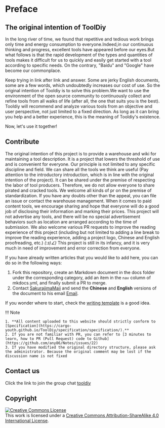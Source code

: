 # Preface

## The original intention of ToolDiy

In the long river of time, we found that repetitive and tedious work brings only time and energy consumption to everyone.Indeed,in our continuous thinking and progress, excellent tools have appeared before our eyes.But what follows is that the rapid development of the types and quantities of tools makes it difficult for us to quickly and easily get started with a tool according to specific needs. On the contrary, "Baidu" and "Google" have become our commonplace.

Keep trying in link after link and answer. Some are jerky English documents, some are a few words, which undoubtedly increases our cost of use. So the original intention of Tooldiy is to solve this problem.We want to use the environment of the open source community to continuously collect and refine tools from all walks of life (after all, the one that suits you is the best). Tooldiy will recommend and analyze various tools from an objective and user perspective, not just limited to a fixed direction. As long as it can bring you help and a better experience, this is the meaning of Tooldiy's existence.

Now, let's use it together!

## Contribute

The original intention of this project is to provide a warehouse and wiki for maintaining a tool description. It is a project that lowers the threshold of use and is convenient for everyone. Our principle is not limited to any specific discipline and field. We can share all the tools we think are useful (Pay attention to the introductory introduction, which is in line with the original intention of the project). It can be shared under the premise of respecting the labor of tool producers. Therefore, we do not allow everyone to share pirated and cracked tools. We welcome all kinds of pr on the premise of standardization. If you have any doubts other than the appeal, you can file an issue or contact the warehouse management. When it comes to paid content tools, we encourage sharing and hope that everyone will do a good job of disclosing their information and marking their prices. This project will not advertise any tools, and there will be no special advertisement behaviors such as location are arranged according to the time of submission. We also welcome various PR requests to improve the reading experience of this project (including but not limited to adding a line break to improve the reading experience, adding a project logo, Chinese and English proofreading, etc.) _(:з)∠)_ This project is still in its infancy, and it is very much in need of improvement and error correction from everyone.

If you have already written articles that you would like to add here, you can do so in the following ways:

1. Fork this repository, create an Markdown document in the docs folder under the corresponding category, add an item in the `nav` column of mkdocs.yml, and finally submit a PR to merge.
2. Contact [SakurajimaMaii](https://github.com/SakurajimaMaii) and send the **Chinese** and **English** versions of the document to his email <a href="mailto:guihy2019@gmail.com ">Email</a>.

If you wonder where to start, check the [writing template](https://cargo-youth.github.io/ToolDiy/specification/template/) is a good idea.

!!! Note

    1. **All content uploaded to this website should strictly conform to [Specification](https://cargo-youth.github.io/ToolDiy/specification/specification/).**
    2. If you are not familiar with PR, you can refer to [3 minutes to learn, how to PR (Pull Request) code to Github](https://github.com/any86/Notes/issues/22)
    3. If you have modified the original directory structure, please ask the administrator. Because the original comment may be lost if the discussion name is not fixed

## Contact us

Click the link to join the group chat [tooldiy](https://jq.qq.com/?_wv=1027&k=QCT1smVY)

## Copyright

<a rel="license" href="http://creativecommons.org/licenses/by-sa/4.0/"><img alt="Creative Commons License" style="border-width:0" src="https://i.creativecommons.org/l/by-sa/4.0/88x31.png" /></a><br />This work is licensed under a <a rel="license" href="http://creativecommons.org/licenses/by-sa/4.0/">Creative Commons Attribution-ShareAlike 4.0 International License</a>.
